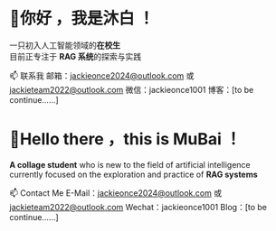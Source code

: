# 👋你好 ，我是沐白 ！

一只初入人工智能领域的**在校生**  
目前正专注于 **RAG 系统**的探索与实践

📫 联系我
邮箱：jackieonce2024@outlook.com 或 jackieteam2022@outlook.com
微信：jackieonce1001
博客：[to be continue……]

# 👋Hello there ，this is MuBai ！

**A collage student** who is new to the field of artificial intelligence  
currently focused on the exploration and practice of **RAG systems**

📫 Contact Me
E-Mail：jackieonce2024@outlook.com 或 jackieteam2022@outlook.com
Wechat：jackieonce1001
Blog：[to be continue……]
